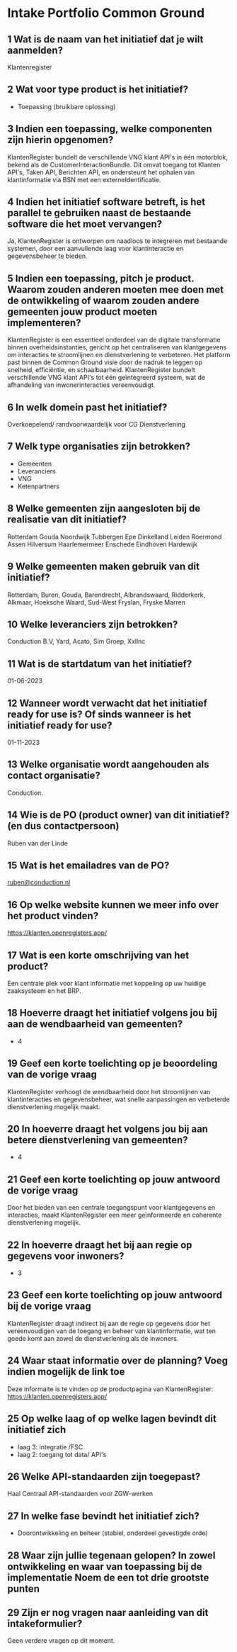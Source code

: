 # Intake Portfolio Common Ground

## 1 Wat is de naam van het initiatief dat je wilt aanmelden?

Klantenregister

## 2 Wat voor type product is het initiatief?

* Toepassing (bruikbare oplossing)

## 3 Indien een toepassing, welke componenten zijn hierin opgenomen?

KlantenRegister bundelt de verschillende VNG klant API's in één motorblok, bekend als de CustomerInteractionBundle. Dit omvat toegang tot Klanten API's, Taken API, Berichten API, en ondersteunt het ophalen van klantinformatie via BSN met een externeIdentificatie.

## 4 Indien het initiatief software betreft, is het parallel te gebruiken naast de bestaande software die het moet vervangen?

Ja, KlantenRegister is ontworpen om naadloos te integreren met bestaande systemen, door een aanvullende laag voor klantinteractie en gegevensbeheer te bieden.

## 5 Indien een toepassing, pitch je product. Waarom zouden anderen moeten mee doen met de ontwikkeling of waarom zouden andere gemeenten jouw product moeten implementeren?

KlantenRegister is een essentieel onderdeel van de digitale transformatie binnen overheidsinstanties, gericht op het centraliseren van klantgegevens om interacties te stroomlijnen en dienstverlening te verbeteren. Het platform past binnen de Common Ground visie door de nadruk te leggen op snelheid, efficiëntie, en schaalbaarheid. KlantenRegister bundelt verschillende VNG klant API's tot één geïntegreerd systeem, wat de afhandeling van inwonerinteracties vereenvoudigt.

## 6 In welk domein past het initiatief?

Overkoepelend/ randvoorwaardelijk voor CG
Dienstverlening

## 7 Welk type organisaties zijn betrokken?

* Gemeenten
* Leveranciers
* VNG
* Ketenpartners

## 8 Welke gemeenten zijn aangesloten bij de realisatie van dit initiatief?

Rotterdam Gouda Noordwijk Tubbergen Epe Dinkelland Leiden Roermond Assen Hilversum Haarlemermeer Enschede Eindhoven Hardewijk

## 9 Welke gemeenten maken gebruik van dit initiatief?

Rotterdam, Buren, Gouda, Barendrecht, Albrandswaard, Ridderkerk, Alkmaar, Hoeksche Waard, Sud-West Fryslan, Fryske Marren

## 10 Welke leveranciers zijn betrokken?

Conduction B.V, Yard, Acato, Sim Groep, Xxllnc

## 11 Wat is de startdatum van het initiatief?

01-06-2023

## 12 Wanneer wordt verwacht dat het initiatief ready for use is? Of sinds wanneer is het initiatief ready for use?

01-11-2023

## 13 Welke organisatie wordt aangehouden als contact organisatie?

Conduction.

## 14 Wie is de PO (product owner) van dit initiatief? (en dus contactpersoon)

Ruben van der Linde

## 15 Wat is het emailadres van de PO?

<ruben@conduction.nl>

## 16 Op welke website kunnen we meer info over het product vinden?

<https://klanten.openregisters.app/>

## 17 Wat is een korte omschrijving van het product?

Een centrale plek voor klant informatie met koppeling op uw huidige zaaksysteem en het BRP.

## 18 Hoeverre draagt het initiatief volgens jou bij aan de wendbaarheid van gemeenten?

* 4

## 19 Geef een korte toelichting op je beoordeling van de vorige vraag

KlantenRegister verhoogt de wendbaarheid door het stroomlijnen van klantinteracties en gegevensbeheer, wat snelle aanpassingen en verbeterde dienstverlening mogelijk maakt.

## 20 In hoeverre draagt het volgens jou bij aan betere dienstverlening van gemeenten?

* 4

## 21 Geef een korte toelichting op jouw antwoord de vorige vraag

Door het bieden van een centrale toegangspunt voor klantgegevens en interacties, maakt KlantenRegister een meer geïnformeerde en coherente dienstverlening mogelijk.

## 22 In hoeverre draagt het bij aan regie op gegevens voor inwoners?

* 3

## 23 Geef een korte toelichting op jouw antwoord bij de vorige vraag

KlantenRegister draagt indirect bij aan de regie op gegevens door het vereenvoudigen van de toegang en beheer van klantinformatie, wat ten goede komt aan zowel de dienstverlening als de inwoners.

## 24 Waar staat informatie over de planning? Voeg indien mogelijk de link toe

Deze informaite is te vinden op de productpagina van KlantenRegister: <https://klanten.openregisters.app/>

## 25 Op welke laag of op welke lagen bevindt dit initiatief zich

* laag 3: integratie /FSC
* laag 2: toegang tot data/ API's

## 26 Welke API-standaarden zijn toegepast?

Haal Centraal
API-standaarden voor ZGW-werken

## 27 In welke fase bevindt het initiatief zich?

* Doorontwikkeling en beheer (stabiel, onderdeel gevestigde orde)

## 28 Waar zijn jullie tegenaan gelopen? In zowel ontwikkeling en waar van toepassing bij de implementatie Noem de een tot drie grootste punten

## 29 Zijn er nog vragen naar aanleiding van dit intakeformulier?

Geen verdere vragen op dit moment.
